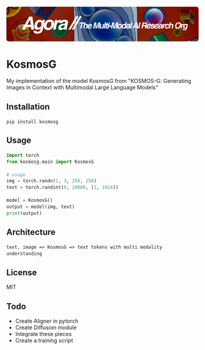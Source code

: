 [![Multi-Modality](agorabanner.png)](https://discord.gg/qUtxnK2NMf)

# KosmosG
My implementation of the model KosmosG from "KOSMOS-G: Generating Images in Context with Multimodal Large Language Models"

## Installation
`pip install kosmosg`

## Usage
```python
import torch
from kosmosg.main import KosmosG

# usage
img = torch.randn(1, 3, 256, 256)
text = torch.randint(0, 20000, (1, 1024))

model = KosmosG()
output = model(img, text)
print(output)
```

## Architecture
`text, image => KosmosG => text tokens with multi modality understanding`

## License
MIT

## Todo
- Create Aligner in pytorch
- Create Diffusion module
- Integrate these pieces
- Create a training script